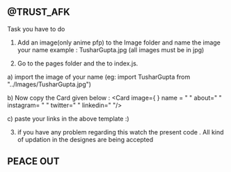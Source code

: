 ## @TRUST_AFK

Task you have to do

1. Add an image(only anime pfp) to the Image folder and name the image your name 
  example : TusharGupta.jpg (all images must be in jpg)


2. Go to the pages folder and the to index.js. 
  
a) import the image of your name (eg: import TusharGupta from "../Images/TusharGupta.jpg")
  
b) Now copy the Card given below : <Card image={   } name = " " about=" " instagram= "  "  twitter="  " linkedin="  "/>
   
c) paste your links in the above template :) 


3. if you have any problem regarding this watch the present code . All kind of updation in the designes are being accepted

## PEACE OUT

